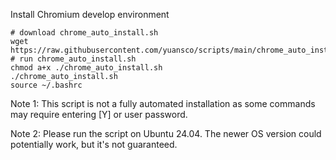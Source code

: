 
Install Chromium develop environment
```
# download chrome_auto_install.sh
wget https://raw.githubusercontent.com/yuansco/scripts/main/chrome_auto_install.sh
# run chrome_auto_install.sh
chmod a+x ./chrome_auto_install.sh
./chrome_auto_install.sh
source ~/.bashrc
```
Note 1: This script is not a fully automated installation as some commands may require entering [Y] or user password.

Note 2: Please run the script on Ubuntu 24.04. The newer OS version could potentially work, but it's not guaranteed.
